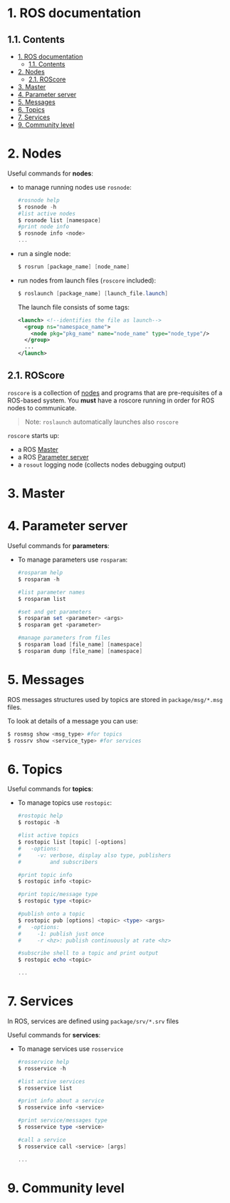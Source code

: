 # 1. ROS documentation
## 1.1. Contents
- [1. ROS documentation](#1-ros-documentation)
  - [1.1. Contents](#11-contents)
- [2. Nodes](#2-nodes)
  - [2.1. ROScore](#21-roscore)
- [3. Master](#3-master)
- [4. Parameter server](#4-parameter-server)
- [5. Messages](#5-messages)
- [6. Topics](#6-topics)
- [7. Services](#7-services)
- [9. Community level](#9-community-level)

# 2. Nodes
Useful commands for **nodes**:
- to manage running nodes use `rosnode`:
  ```powershell
  #rosnode help
  $ rosnode -h
  #list active nodes
  $ rosnode list [namespace]
  #print node info
  $ rosnode info <node>
  ...
  ```
- run a single node:
    ```powershell
    $ rosrun [package_name] [node_name]
    ```
- run nodes from launch files (`roscore` included):
  ```powershell
  $ roslaunch [package_name] [launch_file.launch]
  ```
  The launch file consists of some tags:
  ```XML
  <launch> <!--identifies the file as launch-->
    <group ns="namespace_name">
      <node pkg="pkg_name" name="node_name" type="node_type"/>
    </group>
    ...
  </launch>
  ```

## 2.1. ROScore
`roscore` is a collection of [nodes](#nodes) and programs that are pre-requisites of a ROS-based system. You **must** have a roscore running in order for ROS nodes to communicate.
> Note: `roslaunch` automatically launches also `roscore`

`roscore` starts up:
- a ROS [Master](#master)
- a ROS [Parameter server](#parameter-server)
- a `rosout` logging node (collects nodes debugging output)

# 3. Master
# 4. Parameter server
Useful commands for **parameters**:
- To manage parameters use `rosparam`:
  ```powershell
  #rosparam help
  $ rosparam -h
  
  #list parameter names
  $ rosparam list

  #set and get parameters
  $ rosparam set <parameter> <args>
  $ rosparam get <parameter>

  #manage parameters from files
  $ rosparam load [file_name] [namespace]
  $ rosparam dump [file_name] [namespace]
  ```
# 5. Messages
ROS messages structures used by topics are stored in `package/msg/*.msg` files.

To look at details of a message you can use:
```powershell
$ rosmsg show <msg_type> #for topics
$ rossrv show <service_type> #for services
```

# 6. Topics
Useful commands for **topics**:
- To manage topics use `rostopic`:
  ```powershell
  #rostopic help
  $ rostopic -h

  #list active topics
  $ rostopic list [topic] [-options]
  #   -options:
  #     -v: verbose, display also type, publishers
  #         and subscribers

  #print topic info
  $ rostopic info <topic>

  #print topic/message type
  $ rostopic type <topic>

  #publish onto a topic
  $ rostopic pub [options] <topic> <type> <args>
  #   -options:
  #     -1: publish just once
  #     -r <hz>: publish continuously at rate <hz>

  #subscribe shell to a topic and print output
  $ rostopic echo <topic>

  ...
  ```


# 7. Services
In ROS, services are defined using `package/srv/*.srv` files

Useful commands for **services**:
- To manage services use `rosservice`
  ```powershell
  #rosservice help
  $ rosservice -h

  #list active services
  $ rosservice list

  #print info about a service
  $ rosservice info <service>

  #print service/messages type
  $ rosservice type <service>

  #call a service
  $ rosservice call <service> [args]

  ...
  ```
# 9. Community level
